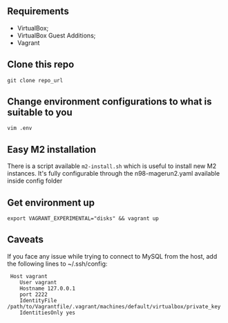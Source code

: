 ## Requirements

- VirtualBox;
- VirtualBox Guest Additions;
- Vagrant

## Clone this repo

`git clone repo_url`

## Change environment configurations to what is suitable to you

`vim .env`

## Easy M2 installation

There is a script available `m2-install.sh` which is useful to install new M2 instances. It's fully configurable through the n98-magerun2.yaml available inside config folder

## Get environment up

`export VAGRANT_EXPERIMENTAL="disks" && vagrant up`

## Caveats

If you face any issue while trying to connect to MySQL from the host, add the following lines to ~/.ssh/config:
```
 Host vagrant
    User vagrant
    Hostname 127.0.0.1
    port 2222
    IdentityFile /path/to/Vagrantfile/.vagrant/machines/default/virtualbox/private_key
    IdentitiesOnly yes
```
